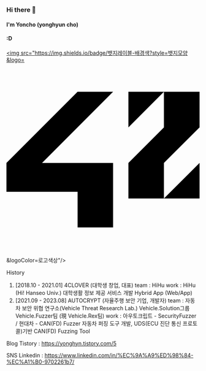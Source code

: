 ### Hi there 👋

#### I'm Yoncho (yonghyun cho) 
####
#### :D 

<a href="버튼을 눌렀을 때 이동할 링크" target="_blank"><img src="https://img.shields.io/badge/뱃지레이블-배경색?style=뱃지모양&logo=<svg role="img" viewBox="0 0 24 24" xmlns="http://www.w3.org/2000/svg"><title>42</title><path d="M24 12.42l-4.428 4.415H24zm-4.428-4.417l-4.414 4.418v4.414h4.414V12.42L24 8.003V3.575h-4.428zm-4.414 0l4.414-4.428h-4.414zM0 15.996h8.842v4.43h4.412V12.42H4.428l8.826-8.846H8.842L0 12.421z"/></svg>&logoColor=로고색상"/></a>

History
1. [2018.10 - 2021.01] 4CLOVER (대학생 창업, 대표)
team : HiHu
work : HiHu (Hi! Hanseo Univ.) 대학생활 정보 제공 서비스 개발
         Hybrid App (Web/App)
3. [2021.09 - 2023.08] AUTOCRYPT (자율주행 보안 기업, 개발자)
team : 자동차 보안 위협 연구소(Vehicle Threat Research Lab.) Vehicle.Solution그룹 Vehicle.Fuzzer팀 (現 Vehicle.Rex팀)
work : 아우토크립트 - SecurityFuzzer / 현대차 - CAN(FD) Fuzzer 
자동차 퍼징 도구 개발, UDS(ECU 진단 통신 프로토콜)기반 CAN(FD) Fuzzing Tool


Blog
Tistory : https://yonghyn.tistory.com/5

SNS
Linkedin : https://www.linkedin.com/in/%EC%9A%A9%ED%98%84-%EC%A1%B0-9702261b7/


<!--
**yoncho/yoncho** is a ✨ _special_ ✨ repository because its `README.md` (this file) appears on your GitHub profile.

Here are some ideas to get you started:

- 🔭 I’m currently working on ...
- 🌱 I’m currently learning ...
- 👯 I’m looking to collaborate on ...
- 🤔 I’m looking for help with ...
- 💬 Ask me about ...
- 📫 How to reach me: ...
- 😄 Pronouns: ...
- ⚡ Fun fact: ...
-->
